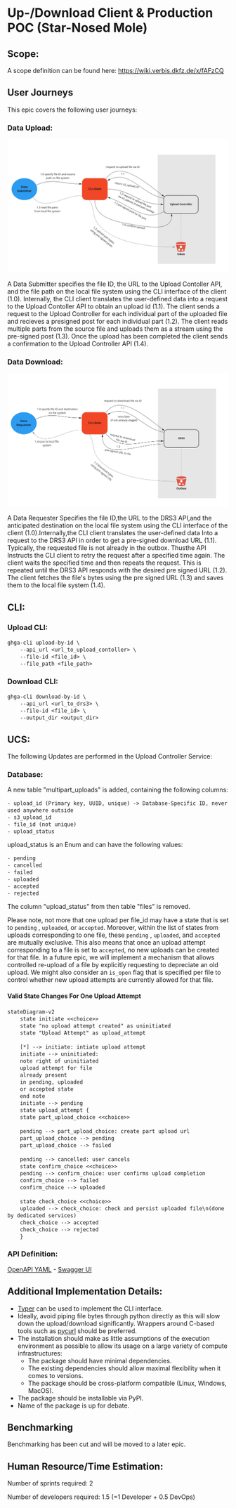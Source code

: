 # Up-/Download Client & Production POC (Star-Nosed Mole)

## Scope:
A scope definition can be found here: https://wiki.verbis.dkfz.de/x/fAFzCQ

## User Journeys

This epic covers the following user journeys:

### Data Upload:
![Data Upload](./images/multipart_data_upload.jpg)

A Data Submitter specifies the file ID, the URL to the Upload Contoller API, and the file path on the local file system using the CLI interface of the client (1.0). Internally, the CLI client translates the user-defined data into a request to the Upload Contoller API to obtain an upload id (1.1). The client sends a request to the Upload Controller for each individual part of the uploaded file and recieves a presigned post for each individual part (1.2). The client reads multiple parts from the source file and uploads them as a stream using the pre-signed post (1.3). Once the upload has been completed the client sends a confirmation to the Upload Controller API (1.4).


### Data Download:
![Data Download](./images/data_download.jpg)

A Data Requester Specifies the file ID,the URL to the DRS3 API,and the anticipated destination on the local file system using the CLI interface of the client (1.0).Internally,the CLI client translates the user-defined data Into a request to the DRS3 API in order to get a pre-signed download URL (1.1). Typically, the requested file is not already in the outbox. Thusthe API Instructs the CLI client to retry the request after a specified time again. The client waits the specified time and then repeats the request. This is repeated until the DRS3 API responds with the desired pre signed URL (1.2). The client fetches the file's bytes using the pre signed URL (1.3) and saves them to the local file system (1.4).



## CLI:

### Upload CLI:
```
ghga-cli upload-by-id \
    --api_url <url_to_upload_contoller> \
    --file-id <file_id> \
    --file_path <file_path>
```


### Download CLI:
```
ghga-cli download-by-id \
    --api_url <url_to_drs3> \
    --file-id <file_id> \
    --output_dir <output_dir>
```

## UCS:

The following Updates are performed in the Upload Controller Service:

### Database:

A new table "multipart_uploads" is added, containing the following columns:
```
- upload_id (Primary key, UUID, unique) -> Database-Specific ID, never used anywhere outside
- s3_upload_id
- file_id (not unique)
- upload_status
```

upload_status is an Enum and can have the following values:

```
- pending
- cancelled
- failed
- uploaded
- accepted
- rejected
```

The column "upload_status" from then table "files" is removed.

Please note, not more that one upload per file_id may have a state that is set to `pending` , `uploaded`, or `accepted`. Moreover, within the list of states from uploads corresponding to one file, these `pending` , `uploaded`, and `accepted` are mutually exclusive.
This also means that once an upload attempt corresponding to a file is set to `accepted`, no new uploads can be created for that file. In a future epic, we will implement a mechanism that allows controlled re-upload of a file by explicitly requesting to depreciate an old upload. We might also consider an `is_open` flag that is specified per file to control whether new upload attempts are currently allowed for that file.
#### Valid State Changes For One Upload Attempt

```mermaid
stateDiagram-v2
    state initiate <<choice>>
    state "no upload attempt created" as uninitiated
    state "Upload Attempt" as upload_attempt

    [*] --> initiate: intiate upload attempt
    initiate --> uninitiated:
    note right of uninitiated
    upload attempt for file
    already present
    in pending, uploaded
    or accepted state
    end note
    initiate --> pending
    state upload_attempt {
    state part_upload_choice <<choice>>

    pending --> part_upload_choice: create part upload url
    part_upload_choice --> pending
    part_upload_choice --> failed

    pending --> cancelled: user cancels
    state confirm_choice <<choice>>
    pending --> confirm_choice: user confirms upload completion
    confirm_choice --> failed
    confirm_choice --> uploaded

    state check_choice <<choice>>
    uploaded --> check_choice: check and persist uploaded file\n(done by dedicated services)
    check_choice --> accepted
    check_choice --> rejected
    }
```

### API Definition:

[OpenAPI YAML](./api_definitions/rest/ucs.yaml) - [Swagger UI](https://editor.swagger.io/?url=https://raw.githubusercontent.com/ghga-de/epic-docs/main/4-star-nosed_mole/api_definitions/rest/ucs.yaml)

## Additional Implementation Details:

- [Typer](https://typer.tiangolo.com/) can be used to implement the CLI interface.
- Ideally, avoid piping file bytes through python directly as this will slow down the upload/download significantly. Wrappers around C-based tools such as [pycurl](http://pycurl.io/docs/latest/) should be preferred.
- The installation should make as little assumptions of the execution environment as possible to allow its usage on a large variety of compute infrastructures:
    - The package should have minimal dependencies.
    - The existing dependencies should allow maximal flexibility when it comes to versions.
    - The package should be cross-platform compatible (Linux, Windows, MacOS).
- The package should be installable via PyPI.
- Name of the package is up for debate.

## Benchmarking
Benchmarking has been cut and will be moved to a later epic.

## Human Resource/Time Estimation:

Number of sprints required: 2

Number of developers required: 1.5 (=1 Developer + 0.5 DevOps)
